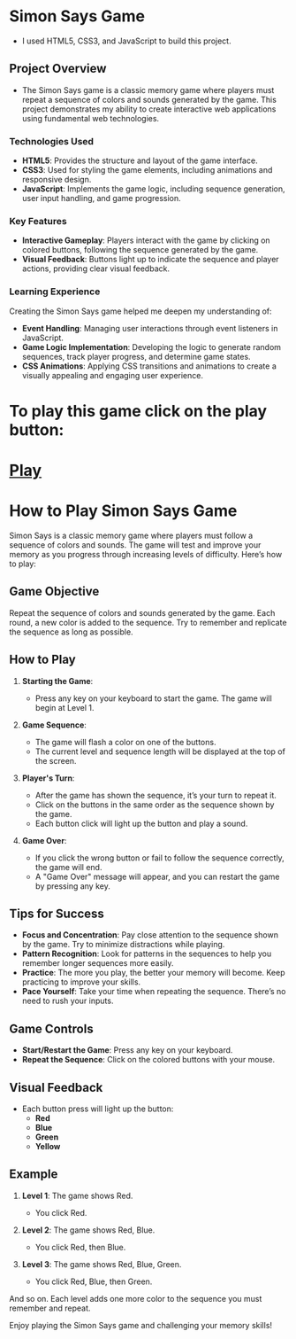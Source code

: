 # Simon Says Game

- I used HTML5, CSS3, and JavaScript to build this project.

## Project Overview

- The Simon Says game is a classic memory game where players must repeat a sequence of colors and sounds generated by the game. This project demonstrates my ability to create interactive web applications using fundamental web technologies.

### Technologies Used

- **HTML5**: Provides the structure and layout of the game interface.
- **CSS3**: Used for styling the game elements, including animations and responsive design.
- **JavaScript**: Implements the game logic, including sequence generation, user input handling, and game progression.

### Key Features

- **Interactive Gameplay**: Players interact with the game by clicking on colored buttons, following the sequence generated by the game.
- **Visual Feedback**: Buttons light up to indicate the sequence and player actions, providing clear visual feedback.

### Learning Experience

Creating the Simon Says game helped me deepen my understanding of:

- **Event Handling**: Managing user interactions through event listeners in JavaScript.
- **Game Logic Implementation**: Developing the logic to generate random sequences, track player progress, and determine game states.
- **CSS Animations**: Applying CSS transitions and animations to create a visually appealing and engaging user experience.

# To play this game click on the play button:
# [Play](https://opdsbanasya.github.io/simon-game/) 

# How to Play Simon Says Game

Simon Says is a classic memory game where players must follow a sequence of colors and sounds. The game will test and improve your memory as you progress through increasing levels of difficulty. Here’s how to play:

## Game Objective

Repeat the sequence of colors and sounds generated by the game. Each round, a new color is added to the sequence. Try to remember and replicate the sequence as long as possible.

## How to Play

1. **Starting the Game**:
   - Press any key on your keyboard to start the game. The game will begin at Level 1.

2. **Game Sequence**:
   - The game will flash a color on one of the buttons.
   - The current level and sequence length will be displayed at the top of the screen.

3. **Player's Turn**:
   - After the game has shown the sequence, it’s your turn to repeat it.
   - Click on the buttons in the same order as the sequence shown by the game.
   - Each button click will light up the button and play a sound.

4. **Game Over**:
   - If you click the wrong button or fail to follow the sequence correctly, the game will end.
   - A "Game Over" message will appear, and you can restart the game by pressing any key.

## Tips for Success

- **Focus and Concentration**: Pay close attention to the sequence shown by the game. Try to minimize distractions while playing.
- **Pattern Recognition**: Look for patterns in the sequences to help you remember longer sequences more easily.
- **Practice**: The more you play, the better your memory will become. Keep practicing to improve your skills.
- **Pace Yourself**: Take your time when repeating the sequence. There’s no need to rush your inputs.

## Game Controls

- **Start/Restart the Game**: Press any key on your keyboard.
- **Repeat the Sequence**: Click on the colored buttons with your mouse.

## Visual Feedback

- Each button press will light up the button:
  - **Red**
  - **Blue**
  - **Green**
  - **Yellow**

## Example

1. **Level 1**: The game shows Red.
   - You click Red.

2. **Level 2**: The game shows Red, Blue.
   - You click Red, then Blue.

3. **Level 3**: The game shows Red, Blue, Green.
   - You click Red, Blue, then Green.

And so on. Each level adds one more color to the sequence you must remember and repeat.

Enjoy playing the Simon Says game and challenging your memory skills!
